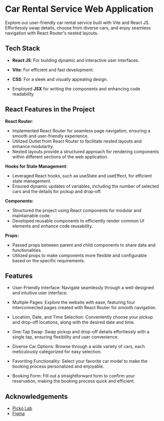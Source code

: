 
# Car Rental Service Web Application

Explore our user-friendly car rental service built with Vite and React JS. Effortlessly swap details, choose from diverse cars, and enjoy seamless navigation with React Router's nested layouts.


## Tech Stack

- **React JS**: For building dynamic and interactive user interfaces.
- **Vite**: For efficient and fast development.

- **CSS**: For a sleek and visually appealing design.
- Employed **JSX** for writing the components and enhancing code readability.



## React Features in the Project

**React Router**: 

- Implemented React Router for seamless page navigation, ensuring a smooth and user-friendly experience.
- Utilized Outlet from React Router to facilitate nested layouts and enhance modularity.
- Nested layouts provide a structured approach for rendering components within different sections of the web application.

**Hooks for State Management**: 

- Leveraged React hooks, such as useState and useEffect, for efficient state management.
- Ensured dynamic updates of variables, including the number of selected cars and the details for pickup and drop-off.

**Components:**

- Structured the project using React components for modular and maintainable code.
- Developed reusable components to efficiently render common UI elements and enhance code reusability.

**Props:**

- Passed props between parent and child components to share data and functionalities.
- Utilized props to make components more flexible and configurable based on the specific requirements.
## Features

- User-Friendly Interface: Navigate seamlessly through a well-designed and intuitive user interface.

- Multiple Pages: Explore the website with ease, featuring four interconnected pages created with React Router for smooth navigation.
- Location, Date, and Time Selection: Conveniently choose your pickup and drop-off locations, along with the desired date and time.
- One-Tap Swap: Swap pickup and drop-off details effortlessly with a single tap, ensuring flexibility and user convenience.
- Diverse Car Options: Browse through a wide variety of cars, each meticulously categorized for easy selection.
- Favoriting Functionality: Select your favorite car model to make the booking process personalized and enjoyable.
- Booking Form: Fill out a straightforward form to confirm your reservation, making the booking process quick and efficient.


## Acknowledgements

 - [Picko Lab](https://www.figma.com/@pickolabstudio)
 - [Figma](https://www.figma.com/design/)

